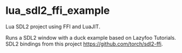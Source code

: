 # lua_sdl2_ffi_example
Lua SDL2 project using FFI and LuaJIT.

Runs a SDL2 window with a duck example based on Lazyfoo Tutorials.
SDL2 bindings from this project https://github.com/torch/sdl2-ffi.
